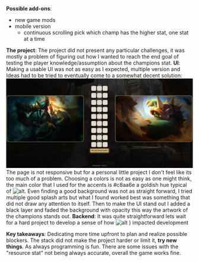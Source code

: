 **Possible add-ons**:
- new game mods
- mobile version 
	- continuous scrolling pick which champ has the higher stat, one stat at a time 

**The project**: 
	The project did not present any particular challenges, it was mostly a problem of figuring out how I wanted to reach the end goal of testing the player knowledge/assumption about the champions stat. 
	**UI**: 
	Making a usable UI was not as easy as I expected, multiple version and Ideas had to be tried to eventually come to a somewhat decent solution:![alt](ui_example.png)
	The page is not responsive but for a personal little project I don't feel like its too much of a problem. Choosing a colors is not as easy as one might think, the main color that I used for the accents is #c8aa6e a goldish hue typical of ![alt](https://www.leagueoflegends.com/en-us). Even finding a good background was not as straight forward, I tried multiple good splash arts but what I found worked best was something that did not draw any attention to itself. Then to make the UI stand out I added a black layer and faded the background with opacity this way the artwork of the champions stands out. 
	**Backend**:
	It was quite straightforward lets wait for a hard project to develop a sense of how ![alt](https://www.rust-lang) ) impacted development 

**Key takeaways**: 
	Dedicating more time upfront to plan and realize possible blockers.
	The stack did not make the project harder or limit it, **try new things**.
	As always programming is fun.
	There are some issues with the "resource stat" not being always accurate, overall the game works fine. 
